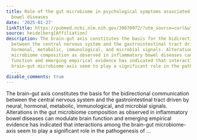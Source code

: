 ```yaml
---
title: Role of the gut microbiome in psychological symptoms associated with inflammatory
  bowel diseases
date: '2025-01-27'
linkTitle: https://pubmed.ncbi.nlm.nih.gov/39870972/?utm_source=curl&utm_medium=rss&utm_campaign=pubmed-2&utm_content=1FakS-2QOkCT8HsMOQP1bCRQ4YzyumYOmxmF0moLsQ3dFB1E9V&fc=20220326224207&ff=20250128170841&v=2.18.0.post9+e462414
source: heidelberg[Affiliation]
description: The brain-gut axis constitutes the basis for the bidirectional communication
  between the central nervous system and the gastrointestinal tract driven by neural,
  hormonal, metabolic, immunological, and microbial signals. Alterations in the gut
  microbiome composition as observed in inflammatory bowel diseases can modulate brain
  function and emerging empirical evidence has indicated that interactions among the
  brain-gut microbiome-axis seem to play a significant role in the pathogenesis of
  ...
disable_comments: true
---
```

The brain-gut axis constitutes the basis for the bidirectional communication between the central nervous system and the gastrointestinal tract driven by neural, hormonal, metabolic, immunological, and microbial signals. Alterations in the gut microbiome composition as observed in inflammatory bowel diseases can modulate brain function and emerging empirical evidence has indicated that interactions among the brain-gut microbiome-axis seem to play a significant role in the pathogenesis of ...